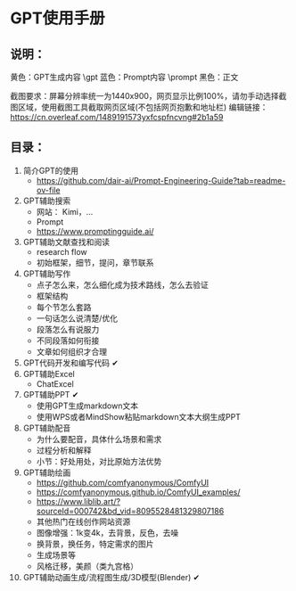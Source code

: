 # GPT使用手册

## 说明：
黄色：GPT生成内容 \gpt
蓝色：Prompt内容 \prompt
黑色：正文

截图要求：屏幕分辨率统一为1440x900，网页显示比例100%，请勿手动选择截图区域，使用截图工具截取网页区域(不包括网页抱歉和地址栏)
编辑链接： https://cn.overleaf.com/1489191573yxfcspfncvng#2b1a59

## 目录：
1. 简介GPT的使用
    - https://github.com/dair-ai/Prompt-Engineering-Guide?tab=readme-ov-file
3. GPT辅助搜索
    - 网站： Kimi，...
    - Prompt
    - https://www.promptingguide.ai/
4. GPT辅助文献查找和阅读
    - research flow
    - 初始框架，细节，提问，章节联系
5. GPT辅助写作
    - 点子怎么来，怎么细化成为技术路线，怎么去验证
    - 框架结构
    - 每个节怎么套路
    - 一句话怎么说清楚/优化
    - 段落怎么有说服力
    - 不同段落如何衔接
    - 文章如何组织才合理
6. GPT代码开发和编写代码  ✔
7. GPT辅助Excel
    - ChatExcel
8. GPT辅助PPT ✔
   - 使用GPT生成markdown文本
   - 使用WPS或者MindShow粘贴markdown文本大纲生成PPT
9. GPT辅助配音
    - 为什么要配音，具体什么场景和需求
    - 过程分析和解释
    - 小节：好处用处，对比原始方法优势
10. GPT辅助绘画
    - https://github.com/comfyanonymous/ComfyUI
    - https://comfyanonymous.github.io/ComfyUI_examples/
    - https://www.liblib.art/?sourceId=000742&bd_vid=8095528481329807186
    - 其他热门在线创作网站资源
    - 图像增强：1k变4k，去背景，反色，去噪
    - 换背景，换任务，特定需求的图片
    - 生成场景等
    - 风格迁移，美颜（类九宫格）
12. GPT辅助动画生成/流程图生成/3D模型(Blender) ✔

